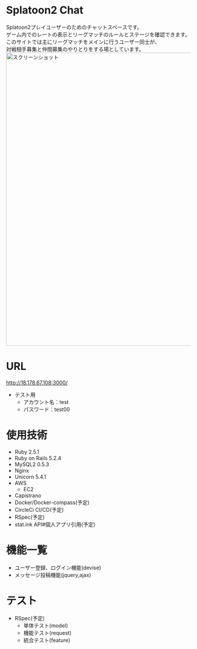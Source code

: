 # Splatoon2 Chat
Splatoon2プレイユーザーのためのチャットスペースです。<br>
ゲーム内でのレートの表示とリーグマッチのルールとステージを確認できます。<br>
このサイトでは主にリーグマッチをメインに行うユーザー同士が、<br>対戦相手募集と仲間募集のやりとりをする場としています。<br>
<image width="800" alt="スクリーンショット" src="">

# URL
http://18.178.67.108:3000/<br>
- テスト用
  - アカウント名：test
  - パスワード：test00
<!-- 画面中部のゲストログインボタンから、アカウント名とパスワードを入力せずにログインできます。(予定) -->

# 使用技術
- Ruby 2.5.1
- Ruby on Rails 5.2.4
- MySQL2 0.5.3
- Nginx
- Unicorn 5.4.1
- AWS
  - EC2
- Capistrano
- Docker/Docker-compass(予定)
- CircleCi CI/CD(予定)
- RSpec(予定)
- stat.ink API#個人アプリ引用(予定)

# 機能一覧
- ユーザー登録、ログイン機能(devise)
- メッセージ投稿機能(jquery,ajax)

# テスト
- RSpec(予定)
  - 単体テスト(model)
  - 機能テスト(request)
  - 統合テスト(feature)